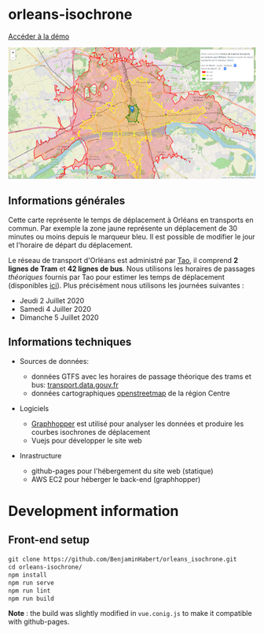 # orleans-isochrone

[Accéder à la démo](https://benjaminhabert.github.io/orleans_isochrone/)

![map of Orléans](screenshot.png)

## Informations générales

Cette carte représente le temps de déplacement à Orléans en transports en commun. Par exemple la zone jaune représente un déplacement de 30 minutes ou moins depuis le marqueur bleu. Il est possible de modifier le jour et l'horaire de départ du déplacement.

Le réseau de transport d'Orléans est administré par [Tao](https://www.reseau-tao.fr/index.php?), il comprend **2 lignes de Tram** et **42 lignes de bus**. Nous utilisons les horaires de passages *théoriques* fournis par Tao pour estimer les temps de déplacement (disponibles [ici](https://transport.data.gouv.fr/resources/10221)). Plus précisément nous utilisons les journées suivantes :
 - Jeudi 2 Juillet 2020
 - Samedi 4 Juiller 2020
 - Dimanche 5 Juillet 2020


## Informations techniques

- Sources de données:
    - données GTFS avec les horaires de passage théorique des trams et bus: [transport.data.gouv.fr](https://transport.data.gouv.fr/resources/10221)
    - données cartographiques [openstreetmap](https://download.geofabrik.de/europe/france/centre.html) de la région Centre

- Logiciels
    - [Graphhopper](https://github.com/graphhopper/graphhopper) est utilisé pour analyser les données et produire les courbes isochrones de déplacement
    - Vuejs pour développer le site web

- Inrastructure
    - github-pages pour l'hébergement du site web (statique)
    - AWS EC2 pour héberger le back-end (graphhopper)


# Development information


## Front-end setup

```
git clone https://github.com/BenjaminHabert/orleans_isochrone.git
cd orleans-isochrone/
npm install
npm run serve
npm run lint
npm run build
```

**Note** : the build was slightly modified in `vue.conig.js` to make it compatible with github-pages.

